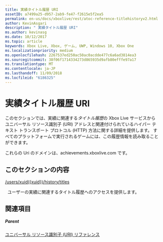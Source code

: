 ```yaml
---
title: 実績タイトル履歴 URI
assetID: a7499a25-d957-2ab9-fe47-f2615e5f2ea5
permalink: en-us/docs/xboxlive/rest/atoc-reference-titlehistoryv2.html
author: KevinAsgari
description: " 実績タイトル履歴 URI"
ms.author: kevinasg
ms.date: 10/12/2017
ms.topic: article
keywords: Xbox Live, Xbox, ゲーム, UWP, Windows 10, Xbox One
ms.localizationpriority: medium
ms.openlocfilehash: 2267537ed250ac50ac0acdde477c6a6ad3814ea3
ms.sourcegitcommit: 38f06f1714334273d865935d9afb80efffe97a17
ms.translationtype: MT
ms.contentlocale: ja-JP
ms.lasthandoff: 11/09/2018
ms.locfileid: "6186325"
---
```

# <a name="achievement-title-history-uris"></a>実績タイトル履歴 URI
 
このセクションでは、実績に関連する*タイトル履歴*の Xbox Live サービスからユニバーサル リソース識別子 (URI) アドレスと関連付けられているハイパー テキスト トランスポート プロトコル (HTTP) 方法に関する詳細を提供します。 すべてのプラットフォームで実行されるゲームには、この履歴情報を読み取ることができます。
 
これらの Uri のドメインは、achievements.xboxlive.com です。
 
<a id="ID4EGB"></a>

 
## <a name="in-this-section"></a>このセクションの内容

[/users/xuid({xuid})/history/titles](uri-titlehistoryusersxuidhistorytitlesv2.md)

&nbsp;&nbsp;ユーザーの実績に関連するタイトル履歴へのアクセスを提供します。
 
<a id="ID4EMB"></a>

 
## <a name="see-also"></a>関連項目
 
<a id="ID4EOB"></a>

 
##### <a name="parent"></a>Parent 

[ユニバーサル リソース識別子 (URI) リファレンス](../atoc-xboxlivews-reference-uris.md)

   